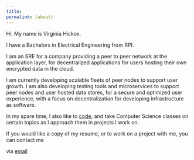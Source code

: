 ```yaml
---
title:
permalink: /about/
---
```


Hi. My name is Virginia Hickox. 

I have a Bachelors in Electrical Engineering from RPI. 

I am an SRE for a company providing a peer to peer network at the application layer, for decentralized applications for users hosting their own encrypted data in the cloud. 

I am currently developing scalable fleets of peer nodes to support user growth. I am also developing testing tools and microservices to support peer nodes and user hosted data stores, for a secure and optimized user experience, with a focus on decentralization for developing infrastructure as software. 

In my spare time, I also like to [code](https://github.com/GInxh/), and take Computer Science classes on certain topics as I approach them in projects I work on. 

If you would like a copy of my resume, or to work on a project with me, you can contact me

via [email](mailto:vhickox@gmail.com)  

